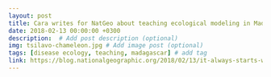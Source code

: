 ```yaml
---
layout: post
title: Cara writes for NatGeo about teaching ecological modeling in Madagascar -- "It always starts with a question"
date: 2018-02-13 00:00:00 +0300
description:  # Add post description (optional)
img: tsilavo-chameleon.jpg # Add image post (optional)
tags: [disease ecology, teaching, madagascar] # add tag
link: https://blog.nationalgeographic.org/2018/02/13/it-always-starts-with-a-question-teaching-science-in-madagascar/
---
```

